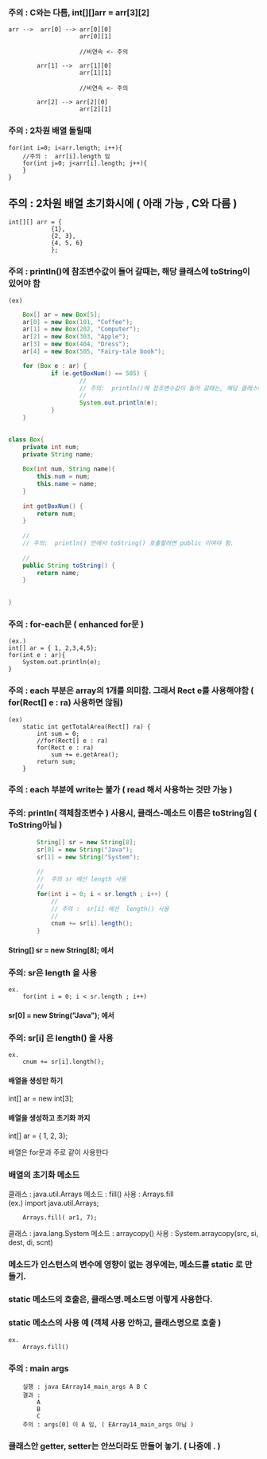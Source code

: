 ### 주의 : C와는 다름,  int[][]arr = arr[3][2]  
	arr -->  arr[0]	--> arr[0][0]
						arr[0][1]
						
						//비연속 <- 주의
						
			arr[1] --> 	arr[1][0]
						arr[1][1]
						
						//비연속 <- 주의
						
			arr[2] --> arr[2][0]
						arr[2][1]
			
### 주의 : 2차원 배열 돌릴때 
	for(int i=0; i<arr.length; i++){
		//주의 :  arr[i].length 임
		for(int j=0; j<arr[i].length; j++){
		}
	}
	
## 주의 : 2차원 배열 초기화시에 ( 아래 가능 , C와 다름 )
	int[][] arr = {
				{1},
				{2, 3},
				{4, 5, 6}
				};

### 주의 : println()에 참조변수값이 들어 갈때는, 해당 클래스에 toString이 있어야 함
	(ex)
```java
	Box[] ar = new Box[5];
	ar[0] = new Box(101, "Coffee");
	ar[1] = new Box(202, "Computer");
	ar[2] = new Box(303, "Apple");
	ar[3] = new Box(404, "Dress");
	ar[4] = new Box(505, "Fairy-tale book");

	for (Box e : ar) {
			if (e.getBoxNum() == 505) {
					//
					// 주의:  println()에 참조변수값이 들어 갈때는, 해당 클래스에 toString이 있어야 함.
					//
					System.out.println(e);
			}
	}
```

```java	
	
class Box{
	private int num;
	private String name;
	
	Box(int num, String name){
		this.num = num;
		this.name = name;
	}
	
	int getBoxNum() {
		return num;
	}
	
	//
	// 주의:  println() 안에서 toString() 호출할려면 public 이여야 함.
		
	//
	public String toString() {
		return name;
	}
	
	
}
```

### 주의 : for-each문 ( enhanced for문 )
	(ex.)
	int[] ar = { 1, 2,3,4,5};
	for(int e : ar){
		System.out.println(e);
	}
	
### 주의 : each 부분은 array의 1개를 의미함. 그래서 Rect e를 사용해야함 ( for(Rect[] e : ra)  사용하면 않됨) 
	(ex)
		static int getTotalArea(Rect[] ra) {
			int sum = 0;
			//for(Rect[] e : ra)
			for(Rect e : ra) 
				sum += e.getArea();
			return sum;	
		}

### 주의 : each 부분에 write는 불가 ( read 해서 사용하는 것만 가능 )

### 주의:  println( 객체참조변수 ) 사용시, 클래스-메소드 이름은 toString임 ( ToString아님 )


```java
		String[] sr = new String[8];
		sr[0] = new String("Java");
		sr[1] = new String("System");
		
		//
		//  주의 sr 에선 length 사용
		//
		for(int i = 0; i < sr.length ; i++) {
			//
			// 주의 :  sr[i] 에선  length() 사용
			//
			cnum += sr[i].length();
		}
```

#### String[] sr = new String[8];  에서
### 주의:  sr은 length 을 사용
	ex.
		for(int i = 0; i < sr.length ; i++)
		
		
#### sr[0] = new String("Java");	에서
### 주의: sr[i] 은  length()	을 사용
	ex.
		cnum += sr[i].length();

#### 배열을 생성만 하기
int[] ar = new int[3];

#### 배열을 생성하고 초기화 까지 
int[] ar = { 1, 2, 3};


배열은 for문과 주로 같이 사용한다


### 배열의 초기화 메소드

클래스 : java.util.Arrays
메소드 : fill()
사용 : Arrays.fill	
		(ex.) 
		import java.util.Arrays;
		
		Arrays.fill( ar1, 7);

클래스 : java.lang.System
메소드 : arraycopy()
사용 : 
		System.arraycopy(src, si, dest, di, scnt)


### 메소드가 인스턴스의 변수에 영향이 없는 경우에는, 메소드를 static 로 만들기.
### static 메소드의 호출은, 클래스명.메소드명  이렇게 사용한다.

###  static 메소스의 사용 예 (객체 사용 안하고, 클래스명으로 호출 ) 
	ex. 
		Arrays.fill()
		
### 주의 : main args
		실행 : java EArray14_main_args A B C
		결과 : 
			A 
			B 
			C
		주의 : args[0] 이 A 임, ( EArray14_main_args 아님 )

###  클래스안 getter, setter는 안쓰더라도 만들어 놓기. ( 나중에 . ) 